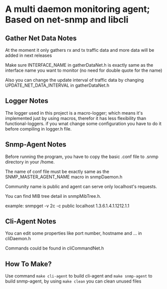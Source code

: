 # A multi daemon monitoring agent; Based on net-snmp and libcli

## Gather Net Data Notes
At the moment it only gathers rx and tx traffic data and more data will be added in next releases </br>

Make sure INTERFACE_NAME in gatherDataNet.h is exactly same as the interface name you want to monitor (no need for double quote for the name) </br>

Also you can change the update interval of traffic data by changing UPDATE_NET_DATA_INTERVAL in gatherDataNet.h </br>

## Logger Notes
The logger used in this project is a macro-logger; which means it's implemented just by using macros, therefor it has less flexibility than functional-loggers. if you wnat change some configuration you have to do it before compiling in logger.h file.

## Snmp-Agent Notes
Before running the program, you have to copy the basic .conf file to .snmp directory in your /home. </br>

The name of conf file must be exactly same as the SNMP_MASTER_AGENT_NAME macro in snmpDaemon.h </br>

Community name is public and agent can serve only localhost's requests.</br>

You can find MIB tree detail in snmpMibTree.h.</br>

example: snmpget -v 2c -c public localhost 1.3.6.1.4.1.1212.1.1</br>

## Cli-Agent Notes 
You can edit some properties like port number, hostname and ... in cliDaemon.h</br>

Commands could be found in cliCommandNet.h </br>

## How To Make? 
Use command `make cli-agent` to build cli-agent and `make snmp-agent` to build snmp-agent, by using `make clean` you can clean unused files